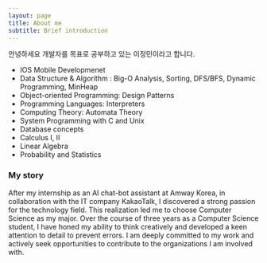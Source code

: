 ```yaml
---
layout: page
title: About me
subtitle: Brief introduction
---
```


안녕하세요 개발자를 목표로 공부하고 있는 이정민이라고 합니다. 

- IOS Mobile Developmenet
- Data Structure & Algorithm : Big-O Analysis, Sorting, DFS/BFS, Dynamic Programming, MinHeap
- Object-oriented Programming: Design Patterns
- Programming Languages: Interpreters
- Computing Theory: Automata Theory
- System Programming with C and Unix
- Database concepts
- Calculus I, II
- Linear Algebra
- Probability and Statistics

### My story

After my internship as an AI chat-bot assistant at Amway Korea, in collaboration with the IT company KakaoTalk, I discovered a strong passion for the technology field. This realization led me to choose Computer Science as my major. Over the course of three years as a Computer Science student, I have honed my ability to think creatively and developed a keen attention to detail to prevent errors. I am deeply committed to my work and actively seek opportunities to contribute to the  organizations I am involved with.
